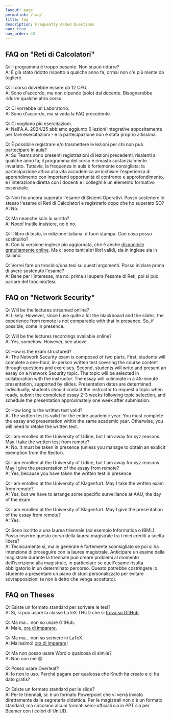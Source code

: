 ```yaml
---
layout: page
permalink: /faq/
title: faq
description: Frequently Asked Questions
nav: true
nav_order: 43
---
```


## FAQ on "Reti di Calcolatori"

Q: Il programma è troppo pesante. Non si può ridurre?  
A: È già stato ridotto rispetto a qualche anno fa; ormai non c'è più niente da togliere.

Q: Il corso dovrebbe essere da 12 CFU.  
A: Sono d'accordo, ma non dipende (solo) dal docente. Bisognerebbe ridurre qualche altro corso.

Q: Ci vorrebbe un Laboratorio.  
A: Sono d'accordo, ma si veda la FAQ precedente.

Q: Ci vogliono più esercitazioni.  
A: Nell'A.A. 2024/25 abbiamo aggiunto 6 lezioni integrative appositamente per fare esercitazioni - e la partecipazione non è stata proprio altissima.

Q: È possibile registrare e/o trasmettere le lezioni per chi non può partecipare in aula?  
A: Su Teams sono presenti registrazioni di lezioni precedenti, risalenti a qualche anno fa; il programma del corso è rimasto sostanzialmente invariato.
Tuttavia, la frequenza in aula è fortemente consigliata: la partecipazione attiva alla vita accademica arricchisce l'esperienza di apprendimento con importanti opportunità di confronto e approfondimento, e l'interazione diretta con i docenti e i colleghi è un elemento formativo essenziale.

Q: Non ho ancora superato l'esame di Sistemi Operativi. Posso sostenere lo stesso l'esame di Reti di Calcolatori e registrarlo dopo che ho superato SO?  
A: No.

Q: Ma neanche solo lo scritto?  
A: Nooo! Inutile insistere, no è no.

Q: Il libro di testo, in edizione italiana, è fuori stampa. Con cosa posso sostituirlo?  
A: Con la versione inglese più aggiornata, che è anche [disponibile gratuitamente online](https://book.systemsapproach.org). Ma ci sono tanti altri libri validi, sia in inglese sia in italiano.

Q: Vorrei fare un tirocinio/una tesi su questi argomenti. Posso iniziare prima di avere sostenuto l'esame?  
A: Bene per l'interesse, ma no: prima si supera l'esame di Reti, poi si può parlare del tirocinio/tesi.

## FAQ on "Network Security"

Q: Will be the lectures streamed online?  
A: Likely. However, since I use quite a lot the blackboard and the slides, the experience from remote is not comparable with that in presence.  So, if possible, come in presence.

Q: Will be the lectures recordings available online?  
A: Yes, somehow. However, see above.

Q: How is the exam structured?  
A: The Network Security exam is composed of two parts. First, students will complete a one-hour, in-person written test covering the course content through questions and exercises. Second, students will write and present an essay on a Network Security topic. The topic will be selected in collaboration with the instructor. The essay will culminate in a 45-minute presentation, supported by slides. Presentation dates are determined individually; students should contact the instructor to request a topic when ready, submit the completed essay 2-3 weeks following topic selection, and schedule the presentation approximately one week after submission.

Q: How long is the written test valid?  
A: The written test is valid for the entire academic year. You must complete the essay and presentation within the same academic year. Otherwise, you will need to retake the written test.

Q: I am enrolled at the University of Udine, but I am away for xyz reasons. May I take the written test from remote?  
A: No. It must be taken in presence (unless you manage to obtain an explicit exemption from the Rector).

Q: I am enrolled at the University of Udine, but I am away for xyz reasons. May I give the presentation of the essay from remote?  
A: Yes, because you have taken the written test in presence.

Q: I am enrolled at the University of Klagenfurt. May I take the written exam from remote?  
A: Yes, but we have to arrange some specific surveillance at AAU, the day of the exam.

Q: I am enrolled at the University of Klagenfurt. May I give the presentation of the essay from remote?  
A: Yes.

Q: Sono iscritto a una laurea triennale (ad esempio Informatica o IBML). Posso inserire questo corso della laurea magistrale tra i miei crediti a scelta libera?  
A: Tecnicamente sì, ma in generale è fortemente sconsigliato se poi si ha intenzione di proseguire con la laurea magistrale. Anticipare un esame della magistrale durante la triennale può creare problemi al momento dell'iscrizione alla magistrale, in particolare se quell'esame risulta obbligatorio in un determinato percorso. Questo potrebbe costringere lo studente a presentare un piano di studi personalizzato per evitare sovrapposizioni (e non è detto che venga accettato).

## FAQ on Theses

Q: Esiste un formato standard per scrivere le tesi?  
A: Sì, si può usare la classe LaTeX THUD che si [trova su GitHub](https://github.com/miculan/thud).

Q: Ma ma… non so usare GitHub.  
A: Male, [ora di imparare](https://learn.microsoft.com/it-it/training/modules/introduction-to-github/).

Q: Ma ma… non so scrivere in LaTeX.  
A: Malissimo! [ora di imparare](https://www.learnlatex.org/en/)!

Q: Ma non posso usare Word o qualcosa di simile?  
A: Non con me 😡

Q: Posso usare Overleaf?  
A: Io non lo uso. Perché pagare per qualcosa che Knuth ha creato e ci ha dato gratis?

Q: Esiste un formato standard per le slide?  
A: Per le triennali, sì: è un formato Powerpoint che vi verrà inviato direttamente dalla segreteria didattica.  Per le magistrali non c'è un formato standard, ma circolano alcuni formati semi-ufficiali sia in PPT sia per Beamer con i colori di UniUD.
